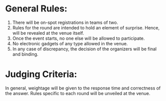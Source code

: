 <!-- TITLE: Googled -->
<!-- SUBTITLE: Only Google can be your Saviour. -->

# General Rules:
1. There will be on-spot registrations in teams of two.
2. Rules for the round are intended to hold an element of surprise. Hence, will be revealed at the venue itself.
3. Once the event starts, no one else will be allowed to participate.
4. No electronic gadgets of any type allowed in the venue.
5. In any case of discrepancy, the decision of the organizers will be final and binding.

# Judging Criteria:
In general, weightage will be given to the response time and correctness of the answer. Rules specific to each round will be unveiled at the venue.